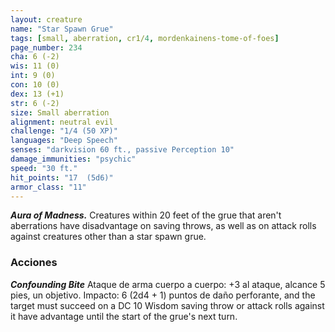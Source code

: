 ```yaml
---
layout: creature
name: "Star Spawn Grue"
tags: [small, aberration, cr1/4, mordenkainens-tome-of-foes]
page_number: 234
cha: 6 (-2)
wis: 11 (0)
int: 9 (0)
con: 10 (0)
dex: 13 (+1)
str: 6 (-2)
size: Small aberration
alignment: neutral evil
challenge: "1/4 (50 XP)"
languages: "Deep Speech"
senses: "darkvision 60 ft., passive Perception 10"
damage_immunities: "psychic"
speed: "30 ft."
hit_points: "17  (5d6)"
armor_class: "11"
---
```


***Aura of Madness.*** Creatures within 20 feet of the grue that aren't aberrations have disadvantage on saving throws, as well as on attack rolls against creatures other than a star spawn grue.

### Acciones

***Confounding Bite*** Ataque de arma cuerpo a cuerpo: +3 al ataque, alcance 5 pies, un objetivo. Impacto: 6 (2d4 + 1) puntos de daño perforante, and the target must succeed on a DC 10 Wisdom saving throw or attack rolls against it have advantage until the start of the grue's next turn.